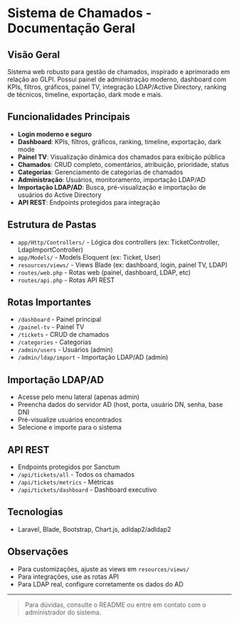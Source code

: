 # Sistema de Chamados - Documentação Geral

## Visão Geral
Sistema web robusto para gestão de chamados, inspirado e aprimorado em relação ao GLPI. Possui painel de administração moderno, dashboard com KPIs, filtros, gráficos, painel TV, integração LDAP/Active Directory, ranking de técnicos, timeline, exportação, dark mode e mais.

## Funcionalidades Principais
- **Login moderno e seguro**
- **Dashboard**: KPIs, filtros, gráficos, ranking, timeline, exportação, dark mode
- **Painel TV**: Visualização dinâmica dos chamados para exibição pública
- **Chamados**: CRUD completo, comentários, atribuição, prioridade, status
- **Categorias**: Gerenciamento de categorias de chamados
- **Administração**: Usuários, monitoramento, importação LDAP/AD
- **Importação LDAP/AD**: Busca, pré-visualização e importação de usuários do Active Directory
- **API REST**: Endpoints protegidos para integração

## Estrutura de Pastas
- `app/Http/Controllers/` - Lógica dos controllers (ex: TicketController, LdapImportController)
- `app/Models/` - Models Eloquent (ex: Ticket, User)
- `resources/views/` - Views Blade (ex: dashboard, login, painel TV, LDAP)
- `routes/web.php` - Rotas web (painel, dashboard, LDAP, etc)
- `routes/api.php` - Rotas API REST

## Rotas Importantes
- `/dashboard` - Painel principal
- `/painel-tv` - Painel TV
- `/tickets` - CRUD de chamados
- `/categories` - Categorias
- `/admin/users` - Usuários (admin)
- `/admin/ldap/import` - Importação LDAP/AD (admin)

## Importação LDAP/AD
- Acesse pelo menu lateral (apenas admin)
- Preencha dados do servidor AD (host, porta, usuário DN, senha, base DN)
- Pré-visualize usuários encontrados
- Selecione e importe para o sistema

## API REST
- Endpoints protegidos por Sanctum
- `/api/tickets/all` - Todos os chamados
- `/api/tickets/metrics` - Métricas
- `/api/tickets/dashboard` - Dashboard executivo

## Tecnologias
- Laravel, Blade, Bootstrap, Chart.js, adldap2/adldap2

## Observações
- Para customizações, ajuste as views em `resources/views/`
- Para integrações, use as rotas API
- Para LDAP real, configure corretamente os dados do AD

---

> Para dúvidas, consulte o README ou entre em contato com o administrador do sistema.
